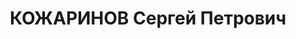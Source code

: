 ---
title: КОЖАРИНОВ Сергей Петрович
description: "1896 г.р., русский, б/п, военветврач 2 ранга, нач. ветеринарной службы\
  \ 20 мех. корпуса КВО. \n  Арестован 20.09.1937. \n  ВКВС - 19.11.1937, ВМН. Расстрелян\
  \ 20.11.1937, Киев"
---
